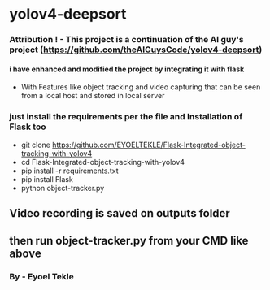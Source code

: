 # yolov4-deepsort

### Attribution ! - This project is a continuation of the AI guy's project (https://github.com/theAIGuysCode/yolov4-deepsort)

#### i have enhanced and modified the project by integrating it with flask
- With Features like object tracking and video capturing that can be seen from a local host and stored in local server

### just install the requirements per the file and Installation of Flask too
- git clone https://github.com/EYOELTEKLE/Flask-Integrated-object-tracking-with-yolov4
- cd Flask-Integrated-object-tracking-with-yolov4
- pip install -r requirements.txt
- pip install Flask
- python object-tracker.py 

## Video recording is saved on outputs folder
## then run object-tracker.py from your CMD like above
### By - Eyoel Tekle
